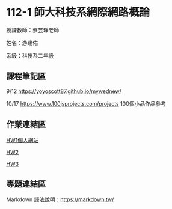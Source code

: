 
# 112-1 師大科技系網際網路概論

授課教師：蔡芸琤老師

姓名：游建佑


系級：科技系二年級


## 課程筆記區

9/12  https://yoyoscott87.github.io/mywednew/

10/17 https://www.100jsprojects.com/projects 100個小品作品參考
## 作業連結區
[HW1個人網站](https://yoyoscott87.github.io/mywednew/)

[HW2](https://www.youtube.com/watch?v=0xq_jhTBIkg)

[HW3](https://youtu.be/gh0wyOxMrdI)
## 專題連結區

Markdown 語法說明：https://markdown.tw/
